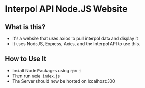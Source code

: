 # Interpol API Node.JS Website

## What is this?
- It's a website that uses axios to pull interpol data and display it
- It uses NodeJS, Express, Axios, and the Interpol API to use this.

## How to Use It
- Install Node Packages using
```npm i```
- Then run
```node index.js```
- The Server should now be hosted on localhost:300